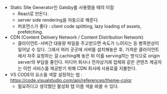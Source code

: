 - Static Site Generator인 Gatsby를 사용했을 때의 이점
  - React로 만든다.
  - server side rendering을 자동으로 해준다.
  - 퍼포먼스가 좋다 : client code splitting, lazy loading of assets, prefetching.
- CDN (Content Delivery Network / Content Distribution Network)
  - 클라이언트-서버간 대용량 파일을 주고받으면 속도가 느려지는 등 병목현상이 일어날 수 있다. 그래서 여러 곳곳에 서버를 설치해놓은 후, 가까운 클라이언트에서 자주 요청하는 걸 caching해 놓은 뒤 이를 serving하는 방식으로 origin server의 부담을 줄인다. 미디어 회사나 전자상거래 업체와 같은 콘텐츠 제공자는 이런 서비스를 제공받기 위해 CDN 회사에 사용료를 지불한다.
- VS CODE의 요소들 색깔 설정하는 법 : https://code.visualstudio.com/api/references/theme-color
  - 필요하다고 생각했던 활성화 탭 이름 색을 바꿀 수 있다.
